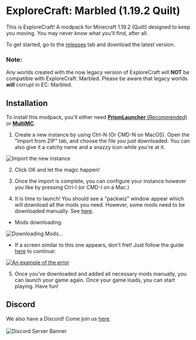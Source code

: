 # ExploreCraft: Marbled (1.19.2 Quilt)
This is ExploreCraft! A modpack for Minecraft 1.19.2 (Quilt) designed to keep you moving. You may never know what you'll find, after all.

To get started, go to the [releases](https://github.com/ExploreCraftMC/modpack/releases) tab and download the latest version.

### Note:
Any worlds created with the now legacy version of ExploreCraft will **NOT** be compatible with ExploreCraft: Marbled. Please be aware that legacy worlds **will** corrupt in EC: Marbled.

## Installation
To install this modpack, you'll either need [**PrismLauncher** (Recommended)](https://prismlauncher.org/) or [**MultiMC**](https://multimc.org).

1. Create a new instance by using Ctrl-N (Or CMD-N on MacOS).
Open the "Import from ZIP" tab, and choose the file you just downloaded.
You can also give it a catchy name and a snazzy icon while you're at it.

![Import the new instance](https://i.imgur.com/I8R6IsU.png)

2. Click OK and let the magic happen!

3. Once the import is complete, you can configure your instance however you like by pressing Ctrl-I (or CMD-I on a Mac.)

4. It is time to launch! You should see a "packwiz" window appear which will download all the mods you need. However, some mods need to be downloaded manually. See [here](/manual-download.md).

- Mods downloading:

![Downloading Mods...](https://i.imgur.com/Pepv1x4.png)

- If a screen similar to this one appears, don't fret! Just follow the guide [here](/manual-download.md) to continue:

[![An example of the error](https://i.imgur.com/h3GiSbn.png)](/manual-download.md)

5. Once you've downloaded and added all necessary mods manually, you can launch your game again. Once your game loads, you can start playing. Have fun!

## Discord
We also have a Discord! Come join us [here](https://discord.gg/tGtvXWWeYR).</br></br>
![Discord Server Banner](https://discord.com/api/guilds/1010292528462970920/widget.png?style=banner2)
